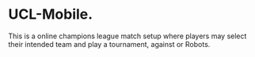 # UCL-Mobile.
This is a online champions league match setup where players may select their intended team and play a tournament, against or Robots. 
